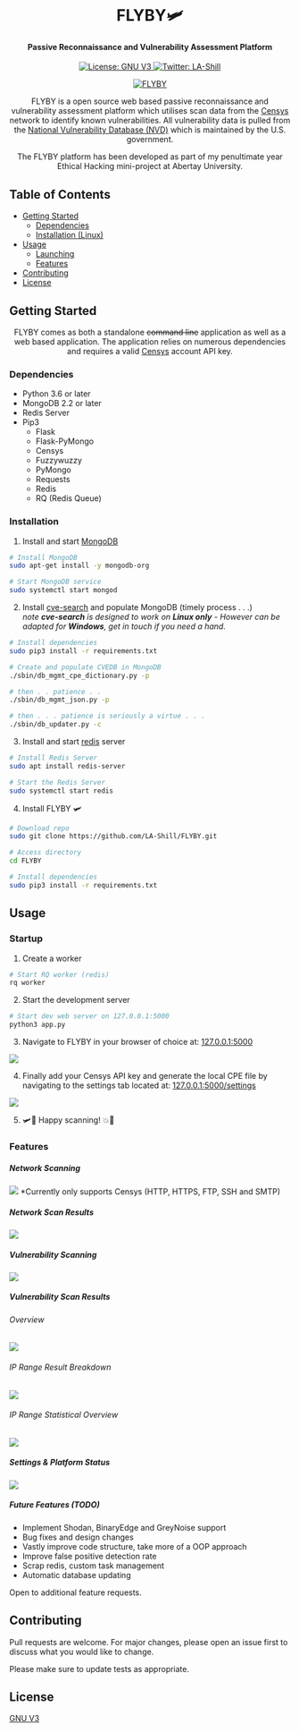 <h1 align="center">FLYBY🛩️</h1>
<h4 align="center">Passive Reconnaissance and Vulnerability Assessment Platform</h1>
<p align="center">
  <a href="https://github.com/LA-Shill/FLYBY/blob/master/LICENSE">
    <img alt="License: GNU V3" src="https://img.shields.io/badge/License-GNU_V3-4e73df.svg" target="_blank"/>
  </a>
  <a href="https://twitter.com/liamshill">
    <img alt="Twitter: LA-Shill" src="https://img.shields.io/twitter/follow/liamshill.svg?style=social" target="_blank" />
  </a>
</p>
<p align="center">
  <a href="https://github.com/LA-Shill/FLYBY">
    <img src="https://i.ibb.co/8KSQSK0/flyby.png" alt="FLYBY">
  </a>
  <p align="center">
    FLYBY is a open source web based passive reconnaissance and vulnerability assessment platform which utilises scan data from the <a href="https://censys.io/">Censys</a> network to identify known vulnerabilities. All vulnerability data is pulled from the <a href="https://nvd.nist.gov/">National Vulnerability Database (NVD)</a> which is maintained by the U.S. government.
    </p>
    <p align="center">
      The FLYBY platform has been developed as part of my penultimate year Ethical Hacking mini-project at Abertay University.

</p>

## Table of Contents

* [Getting Started](#getting-started)
  * [Dependencies](#dependencies)
  * [Installation (Linux)](#installation)
* [Usage](#usage)
  * [Launching](#startup)
  * [Features](#features)
* [Contributing](#contributing)
* [License](#license)

## Getting Started
<p align="center">
FLYBY comes as both a standalone <strike>command line</strike> application as well as a web based application. The application relies on numerous dependencies and requires a valid <a href="https://censys.io/api">Censys</a> account API key.
</p>

### Dependencies

* Python 3.6 or later
* MongoDB 2.2 or later
* Redis Server
* Pip3
  * Flask
  * Flask-PyMongo
  * Censys
  * Fuzzywuzzy
  * PyMongo
  * Requests
  * Redis
  * RQ (Redis Queue)



### Installation

1. Install and start [MongoDB](https://docs.mongodb.com/manual/tutorial/install-mongodb-on-ubuntu/)

```bash
# Install MongoDB
sudo apt-get install -y mongodb-org

# Start MongoDB service
sudo systemctl start mongod
```

2. Install [cve-search](https://github.com/cve-search/cve-search) and populate MongoDB (timely process . . .)  
_note **cve-search** is designed to work on **Linux only** - However can be adapted for **Windows**, get in touch if you need a hand._

```bash
# Install dependencies
sudo pip3 install -r requirements.txt

# Create and populate CVEDB in MongoDB
./sbin/db_mgmt_cpe_dictionary.py -p

# then . . patience . .
./sbin/db_mgmt_json.py -p

# then . . . patience is seriously a virtue . . .
./sbin/db_updater.py -c
```

3. Install and start [redis](https://redis.io/) server

```bash
# Install Redis Server
sudo apt install redis-server

# Start the Redis Server
sudo systemctl start redis
```

4.  Install FLYBY 🛩️

```bash
# Download repo
sudo git clone https://github.com/LA-Shill/FLYBY.git

# Access directory
cd FLYBY

# Install dependencies
sudo pip3 install -r requirements.txt
```

## Usage
### Startup
1. Create a worker
```bash
# Start RQ worker (redis)
rq worker
```
2. Start the development server
```bash
# Start dev web server on 127.0.0.1:5000
python3 app.py
```

3. Navigate to FLYBY in your browser of choice at: [127.0.0.1:5000](http://127.0.0.1:5000)
  <img src="https://i.ibb.co/dLnM3wc/search.png" target="_blank" />

4. Finally add your Censys API key and generate the local CPE file by navigating to the settings tab located at: [127.0.0.1:5000/settings](http://127.0.0.1:5000/settings)
  <img src="https://i.ibb.co/JpLY6qk/Capture.png" target="_blank" />

5. 🛩️🧨 Happy scanning! 💥️🦠

### Features

##### Network Scanning
  <img src="https://i.ibb.co/ggVHXZt/scan.png" target="_blank" />
  *Currently only supports Censys (HTTP, HTTPS, FTP, SSH and SMTP)

##### Network Scan Results
  <img src="https://i.ibb.co/jRYZTsb/results.png" target="_blank" />

##### Vulnerability Scanning
  <img src="https://i.ibb.co/9Hv0rtB/vulscan.png" target="_blank" />

##### Vulnerability Scan Results
  ###### Overview
  <img src="https://i.ibb.co/jZFvxS3/vul.png" target="_blank" />
  <br>

  ###### IP Range Result Breakdown
  <img src="https://i.ibb.co/7yMf8N5/results-2.png" target="_blank" />
  <br>

  ###### IP Range Statistical Overview
  <img src="https://i.ibb.co/BtQy5Ft/Capture.png" target="_blank" />

##### Settings & Platform Status
  <img src="https://i.ibb.co/ZWtsH63/settings.png" target="_blank" />





##### Future Features (TODO)
* Implement Shodan, BinaryEdge and GreyNoise support
* Bug fixes and design changes
* Vastly improve code structure, take more of a OOP approach
* Improve false positive detection rate
* Scrap redis, custom task management
* Automatic database updating

Open to additional feature requests.

## Contributing
Pull requests are welcome. For major changes, please open an issue first to discuss what you would like to change.

Please make sure to update tests as appropriate.

## License
[GNU V3](https://github.com/LA-Shill/FLYBY/blob/master/LICENSE)
